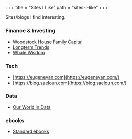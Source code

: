 +++
title = "Sites I Like"
path = "sites-i-like"
+++

Sites/blogs I find interesting.

### Finance & Investing

- [Woodstock House Family Capital](https://www.woodlockhousefamilycapital.com/blog)
- [Longterm Trends](https://www.longtermtrends.net/)
- [Whale Wisdom](https://whalewisdom.com/)

### Tech 
- [https://eugeneyan.com](https://eugeneyan.com/)
- [https://blog.saeloun.com](https://blog.saeloun.com/)


### Data

- [Our World in Data](https://ourworldindata.org/)

### ebooks

- [Standard ebooks](https://standardebooks.org/)
